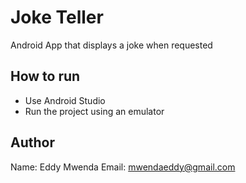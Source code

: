 # Joke Teller

Android App that displays a joke when requested

## How to run
- Use Android Studio
- Run the project using an emulator

## Author

Name: Eddy Mwenda
Email: mwendaeddy@gmail.com